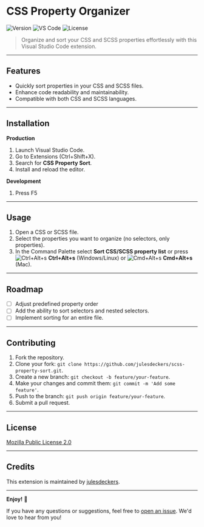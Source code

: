 # CSS Property Organizer

![Version](https://img.shields.io/badge/version-0.1.4-brightgreen.svg)
![VS Code](https://img.shields.io/badge/vs%20code-%5E1.82.0-blue.svg)
![License](https://img.shields.io/badge/license-Mozilla%20Public%20License%202.0-blue.svg)

> Organize and sort your CSS and SCSS properties effortlessly with this Visual Studio Code extension.

---

## Features

- Quickly sort properties in your CSS and SCSS files.
- Enhance code readability and maintainability.
- Compatible with both CSS and SCSS languages.

---

## Installation

**Production**
1. Launch Visual Studio Code.
2. Go to Extensions (Ctrl+Shift+X).
3. Search for **CSS Property Sort**.
4. Install and reload the editor.

**Development**
1. Press F5

---

## Usage

1. Open a CSS or SCSS file.
2. Select the properties you want to organize (no selectors, only properties).
3. In the Command Palette select **Sort CSS/SCSS property list** or press ![Ctrl+Alt+s](https://placehold.it/15/000000/000000?text=+) **Ctrl+Alt+s** (Windows/Linux) or ![Cmd+Alt+s](https://placehold.it/15/000000/000000?text=+) **Cmd+Alt+s** (Mac).


---

## Roadmap

- [ ] Adjust predefined property order
- [ ] Add the ability to sort selectors and nested selectors.
- [ ] Implement sorting for an entire file.

---

## Contributing

1. Fork the repository.
2. Clone your fork: `git clone https://github.com/julesdeckers/scss-property-sort.git`.
3. Create a new branch: `git checkout -b feature/your-feature`.
4. Make your changes and commit them: `git commit -m 'Add some feature'`.
5. Push to the branch: `git push origin feature/your-feature`.
6. Submit a pull request.

---

## License

[Mozilla Public License 2.0](LICENSE)

---

## Credits

This extension is maintained by [julesdeckers](https://github.com/julesdeckers).

---

**Enjoy!** 🎉

If you have any questions or suggestions, feel free to [open an issue](https://github.com/julesdeckers/scss-property-sort/issues). We'd love to hear from you!
